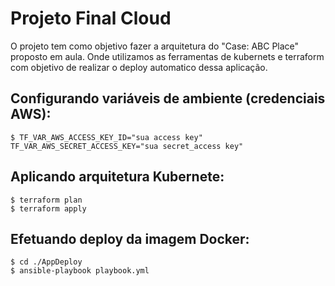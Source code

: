 # Projeto Final Cloud

O projeto tem como objetivo fazer a arquitetura do "Case: ABC Place" proposto em aula. Onde utilizamos as ferramentas de kubernets e terraform com objetivo de realizar o deploy automatico dessa aplicação.

## Configurando variáveis de ambiente (credenciais AWS):
```console
$ TF_VAR_AWS_ACCESS_KEY_ID="sua access key" TF_VAR_AWS_SECRET_ACCESS_KEY="sua secret_access key"
```

## Aplicando arquitetura Kubernete:
```console
$ terraform plan
$ terraform apply
```

## Efetuando deploy da imagem Docker:
```console
$ cd ./AppDeploy
$ ansible-playbook playbook.yml
```
